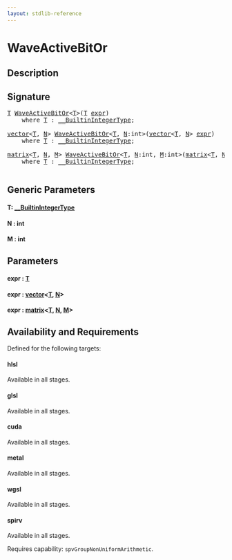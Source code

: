 ```yaml
---
layout: stdlib-reference
---
```


# WaveActiveBitOr

## Description





## Signature 

<pre>
<a href="waveactivebitor-04ad.html#typeparam-T" class="code_type">T</a> <a href="waveactivebitor-04ad.html">WaveActiveBitOr</a>&lt;<a href="waveactivebitor-04ad.html#typeparam-T" class="code_type">T</a>&gt;(<a href="waveactivebitor-04ad.html#typeparam-T" class="code_type">T</a> <a href="waveactivebitor-04ad.html#decl-expr" class="code_param">expr</a>)
    <span class='code_keyword'>where</span> <a href="waveactivebitor-04ad.html#typeparam-T" class="code_type">T</a> : <a href="../interfaces/0_builtinintegertype-029g/index.html" class="code_type">__BuiltinIntegerType</a>;

<a href="../types/vector/index.html" class="code_type">vector</a>&lt;<a href="waveactivebitor-04ad.html#typeparam-T" class="code_type">T</a>, <a href="waveactivebitor-04ad.html#decl-N" class="code_var">N</a>&gt; <a href="waveactivebitor-04ad.html">WaveActiveBitOr</a>&lt;<a href="waveactivebitor-04ad.html#typeparam-T" class="code_type">T</a>, <a href="waveactivebitor-04ad.html#decl-N" class="code_var">N</a>:<span class="code_keyword">int</span>&gt;(<a href="../types/vector/index.html" class="code_type">vector</a>&lt;<a href="waveactivebitor-04ad.html#typeparam-T" class="code_type">T</a>, <a href="waveactivebitor-04ad.html#decl-N" class="code_var">N</a>&gt; <a href="waveactivebitor-04ad.html#decl-expr" class="code_param">expr</a>)
    <span class='code_keyword'>where</span> <a href="waveactivebitor-04ad.html#typeparam-T" class="code_type">T</a> : <a href="../interfaces/0_builtinintegertype-029g/index.html" class="code_type">__BuiltinIntegerType</a>;

<a href="../types/matrix/index.html" class="code_type">matrix</a>&lt;<a href="waveactivebitor-04ad.html#typeparam-T" class="code_type">T</a>, <a href="waveactivebitor-04ad.html#decl-N" class="code_var">N</a>, <a href="waveactivebitor-04ad.html#decl-M" class="code_var">M</a>&gt; <a href="waveactivebitor-04ad.html">WaveActiveBitOr</a>&lt;<a href="waveactivebitor-04ad.html#typeparam-T" class="code_type">T</a>, <a href="waveactivebitor-04ad.html#decl-N" class="code_var">N</a>:<span class="code_keyword">int</span>, <a href="waveactivebitor-04ad.html#decl-M" class="code_var">M</a>:<span class="code_keyword">int</span>&gt;(<a href="../types/matrix/index.html" class="code_type">matrix</a>&lt;<a href="waveactivebitor-04ad.html#typeparam-T" class="code_type">T</a>, <a href="waveactivebitor-04ad.html#decl-N" class="code_var">N</a>, <a href="waveactivebitor-04ad.html#decl-M" class="code_var">M</a>&gt; <a href="waveactivebitor-04ad.html#decl-expr" class="code_param">expr</a>)
    <span class='code_keyword'>where</span> <a href="waveactivebitor-04ad.html#typeparam-T" class="code_type">T</a> : <a href="../interfaces/0_builtinintegertype-029g/index.html" class="code_type">__BuiltinIntegerType</a>;

</pre>

## Generic Parameters

####  <a id="typeparam-T"></a>T: [\_\_BuiltinIntegerType](../interfaces/0_builtinintegertype-029g/index)
####  <a id="decl-N"></a>N  : int
####  <a id="decl-M"></a>M  : int

## Parameters

####  <a id="decl-expr"></a>expr  : [T](waveactivebitor-04ad#typeparam-T)
####  <a id="decl-expr"></a>expr  : [vector](../types/vector/index)\<[T](../types/vector/index#typeparam-T), [N](../types/vector/index#decl-N)\>
####  <a id="decl-expr"></a>expr  : [matrix](../types/matrix/index)\<[T](../types/matrix/t-0), [N](../types/matrix/index#decl-N), [M](../types/matrix/index#decl-M)\>

## Availability and Requirements

Defined for the following targets:

#### hlsl
Available in all stages.

#### glsl
Available in all stages.

#### cuda
Available in all stages.

#### metal
Available in all stages.

#### wgsl
Available in all stages.

#### spirv
Available in all stages.

Requires capability: `spvGroupNonUniformArithmetic`.


